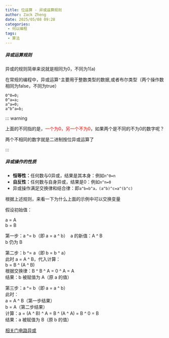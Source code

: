 ```yaml
---
title: 位运算 - 异或运算规则
author: Zack Zheng
date: 2025/05/08 09:28
categories:
 - 何以编程
tags:
 - 算法
---
```


##### 异或运算规则
异或的规则简单来说就是相同为0，不同为1(a)

在常规的编程中，异或运算`^`主要用于整数类型的数据,或者布尔类型（两个操作数相同为false，不同为true）

```
0^0=0;
0^a=a;
a^a=0;
a^b^a=b;
```

::: warning

上面的不同指的是，<span class="red">一个为0，另一个不为0</span>，如果两个是不同的不为0的数字呢？

两个不相同的数字就是二进制按位异或运算了

:::


##### 异或操作的性质

+ <b>恒等性：</b>任何数与0异或，结果是其本身：例如`n^0=n`
+ <b>自反性：</b>任何数与自身异或，结果是0：例如`n^n=0`
+ 异或操作满足交换律和结合律：即`a^b=b^a，(a^b)^c=a^(b^c)`

<simple-img src="https://gitee.com/zackzhengxy/picGallery/raw/main/imgs/按位异或.png"></simple-img>

根据上述规则，来看一下为什么上面的示例中可以交换变量

假设初始值：

a = A    
b = B    

‌第一步：a ^= b（即 a = a ^ b）     ‌
a 的新值：A ^ B    
b 仍为 B    

‌第二步：b ^= a（即 b = b ^ a）‌    
此时 a = A ^ B，代入计算：    
b = B ^ (A ^ B)    
根据交换律：B ^ B ^ A = 0 ^ A = A    
‌结果‌：b 被赋值为 A（原 a 的值）     


‌第三步：a ^= b（即 a = a ^ b）‌      
此时：      
a = A ^ B（第一步结果）        
b = A（第二步结果）        
计算：a = (A ^ B) ^ A = B ^ (A ^ A) = B ^ 0 = B     
‌结果‌：a 被赋值为 B（原 b 的值）         


[相关门电路异或](../../../books/techAndCodes/大话计算机/门电路.md)

<style lang="scss">
  .red {
    color: red;
  }
</style>
